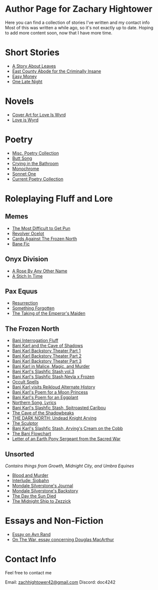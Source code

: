 # Author Page for Zachary Hightower

Here you can find a collection of stories I've written and my contact info
Most of this was written a while ago, so it's not exactly up to date. Hoping to add more content soon, now that I have more time.  


# Short Stories
- [A Story About Leaves](https://docs.google.com/document/d/1cOzjH9ROxhCxuzy0jK1zSJit4RHDItZb/edit?usp=sharing&ouid=116028691624975450534&rtpof=true&sd=true)
- [East County Abode for the Criminally Insane](https://docs.google.com/document/d/1jErO1yCQMoxg5IFo8Mry0P0Mc0WGHD4A/edit?usp=sharing&ouid=116028691624975450534&rtpof=true&sd=true)
- [Easy Money](https://docs.google.com/document/d/19yh5lKTcVlgtHpgdd5tQ2KagtpXa2Ajn/edit?usp=sharing&ouid=116028691624975450534&rtpof=true&sd=true)
- [One Late Night](https://docs.google.com/document/d/1xikYpGaaXFUP6BQcKNIJsdSj4c0mqdSZ/edit?usp=sharing&ouid=116028691624975450534&rtpof=true&sd=true)
# Novels
- [Cover Art for Love Is Wyrd](https://drive.google.com/file/d/1uH8YAanV2DAt6KPDh0_8Jga9Ol2AXyT2/view?usp=sharing)
- [Love is Wyrd](https://docs.google.com/document/d/1sejzW0F3SsB_NEqfibtPFbwxMyPJtWRJ/edit?usp=sharing&ouid=116028691624975450534&rtpof=true&sd=true)
# Poetry
- [Misc. Poetry Collection](https://docs.google.com/document/d/1X5W5qqP3_uXCHZpq2V3TPySkXeUGIlGV/edit?usp=sharing&ouid=116028691624975450534&rtpof=true&sd=true)
- [Butt Song](https://docs.google.com/document/d/1HUDTeJaz9ngibrHZxxWU2_3WFBSAfzCC/edit?usp=sharing&ouid=116028691624975450534&rtpof=true&sd=true)
- [Crying in the Bathroom](https://drive.google.com/file/d/16DPWgEzpnOxY6qVdAff43MNkAxb42qJk/view?usp=sharing)
- [Monochrome](https://drive.google.com/file/d/1YaYkUncRUHNp70GiT6DIHXgZMzCSyNhN/view?usp=sharing)
- [Sonnet One](https://drive.google.com/file/d/1P9WR93nIT8N5hIj5S9VFWfOjdhaeAooc/view?usp=sharing)
- [Current Poetry Collection](https://docs.google.com/document/d/1raUSPHJYMEyF_mVEOF1TsdyUqjEAxPMQQODmVgL6WbM/edit?usp=sharing)
# Roleplaying Fluff and Lore
## Memes
- [The Most Difficult to Get Pun](https://docs.google.com/document/d/1UkQogPPbumh3RoVSOTSJ-W-VdI8ZYlf2/edit?usp=sharing&ouid=116028691624975450534&rtpof=true&sd=true)
- [Revolver Ocelot](https://docs.google.com/document/d/1gdMqw3U_pCXH7jatdSvKCtcDXukPJRlQ/edit?usp=sharing&ouid=116028691624975450534&rtpof=true&sd=true)
- [Cards Against The Frozen North](https://docs.google.com/document/d/1oxGCbrppf6zX44t9-XeYxf-GvvSimis3/edit?usp=sharing&ouid=116028691624975450534&rtpof=true&sd=true)
- [Bane Fic](https://docs.google.com/document/d/1c6gdndyiWFf7kUpNPwpt_iz-Gos6yEVZ/edit?usp=sharing&ouid=116028691624975450534&rtpof=true&sd=true)
## Onyx Division
- [A Rose By Any Other Name](https://docs.google.com/document/d/1auZPn4TYamDgoTjHSKOXpEBbP6L-ANvT/edit?usp=sharing&ouid=116028691624975450534&rtpof=true&sd=true)
- [A Stich In Time](https://drive.google.com/file/d/1eyHSur33IQoCkUaWi1seCm8E7KAgjFgc/view?usp=sharing)
## Pax Equus
- [Resurrection](https://drive.google.com/file/d/1TGB5-7M0RC43D6bYZ7d3yeRZUsDq2Qj4/view?usp=sharing)
- [Something Forgotten](https://drive.google.com/file/d/1PchEp5W6DtIKIbh1DpZgg_jvY-zxIlYg/view?usp=sharing)
- [The Taking of the Emperor's Maiden](https://docs.google.com/document/d/13WKlfdutpRWYjPGLohrrA2vQ-iYIpJkgPJ9jP0c0_MM/edit?usp=sharing)
## The Frozen North
- [Bani Interrogation Fluff](https://docs.google.com/document/d/1Pcpt5SSHXO2bb4IoJhQ3-Vmi_u-W0LN9/edit?usp=sharing&ouid=116028691624975450534&rtpof=true&sd=true)
- [Bani Karl and the Cave of Shadows](https://docs.google.com/document/d/1RspDtUFBaOa3KuY54hNS1HZgR-Lyhcae/edit?usp=sharing&ouid=116028691624975450534&rtpof=true&sd=true)
- [Bani Karl Backstory Theater Part 1](https://docs.google.com/document/d/1bIjEKf059-T6kRyCcwG_y_IcFYEdF_CdT9F9Q6uNt18/edit?usp=sharing)
- [Bani Karl Backstory Theater Part 2](https://docs.google.com/document/d/1W71PXWamTh2a3rCFxKhkd0Xsfd5djafXIwj-XbtLNck/edit?usp=sharing)
- [Bani Karl Backstory Theater Part 3](https://docs.google.com/document/d/1SsCDByFuTmTTyVManJeTVdqmDQrCst5N/edit?usp=sharing&ouid=116028691624975450534&rtpof=true&sd=true)
- [Bani Karl in Malice, Magic, and Murder](https://docs.google.com/document/d/1R4gs3FdG7tmy3bZNoDZG3PmKOhdKlwe4/edit?usp=sharing&ouid=116028691624975450534&rtpof=true&sd=true)
- [Bani Karl's Slashfic Stash vol.3](https://docs.google.com/document/d/1zHTI4odDesnLYsNAWdOWZNaCwnh0TbKs/edit?usp=sharing&ouid=116028691624975450534&rtpof=true&sd=true)
- [Bani Karl's Slashfic Stash Neyla x Frozen](https://docs.google.com/document/d/1KSJH0tlz60L-XHzpv6tNEvH_0PspNrF2/edit?usp=sharing&ouid=116028691624975450534&rtpof=true&sd=true)
- [Occult Spells](https://docs.google.com/document/d/1DqmNNCb5pX7YU7Haxw1tk2MA2b4ZPdSM/edit?usp=sharing&ouid=116028691624975450534&rtpof=true&sd=true)
- [Bani Karl visits Reikloud Alternate History](https://docs.google.com/document/d/1ktYMOoe6ebistVn1Fg4GjFOtggENazvn/edit?usp=sharing&ouid=116028691624975450534&rtpof=true&sd=true)
- [Bani Karl's Poem for a Moon Princess](https://docs.google.com/document/d/1p0D6vxcUwZLFomWoSeL1WSg-_DuNcDny/edit?usp=sharing&ouid=116028691624975450534&rtpof=true&sd=true)
- [Bani Karl's Poem for an Eggplant](https://docs.google.com/document/d/1ERTIOvNosI5TR0zvqOagPWcBHUB2OMVD/edit?usp=sharing&ouid=116028691624975450534&rtpof=true&sd=true)
- [Northern Song, Lyrics](https://drive.google.com/file/d/1fUla-zsC9QVo_d5cNwOZXI2aRaYb9IMX/view?usp=sharing)
- [Bani Karl's Slashfic Stash, Spitroasted Caribou](https://docs.google.com/document/d/1RBPOv6fgVH9Ap68E5jInMaM8lbA6RS5P/edit?usp=sharing&ouid=116028691624975450534&rtpof=true&sd=true)
- [The Cave of the Shadowbeaks](https://docs.google.com/document/d/1bZY1KMeYxhE2-7wwaE94uTUpc8kG_TOx/edit?usp=sharing&ouid=116028691624975450534&rtpof=true&sd=true)
- [THE DARK NORTH: Undead Knight Arving](https://docs.google.com/document/d/1Ije9VVJV82YhHhV9iBm5S8Qh68HrQEjd/edit?usp=sharing&ouid=116028691624975450534&rtpof=true&sd=true)
- [The Sculptor](https://docs.google.com/document/d/1_U6vGdxL62bBT6GdUW_Rcez5kHW51Z6e/edit?usp=sharing&ouid=116028691624975450534&rtpof=true&sd=true)
- [Bani Karl's Slashfic Stash, Arving's Cream on the Cobb](https://docs.google.com/document/d/1KEpXQWz5PtmWXKWsIAuV_Pdl9paxREQ4/edit?usp=sharing&ouid=116028691624975450534&rtpof=true&sd=true)
- [The Bani Flowchart](https://drive.google.com/file/d/0B53pHPkLelLhcHN3T2xFdkVidG8/view?usp=sharing&resourcekey=0-a-iCojXN-KAihxGNdRA_sw)
- [Letter of an Earth Pony Sergeant from the Sacred War](https://docs.google.com/document/d/19HeTx_AFJWdNTjHFzr_r4FROFVjQiToE1f74cTnoc1s/edit?usp=sharing)
## Unsorted 
*Contains things from Growth, Midnight City, and Umbra Equines*
- [Blood and Murder](https://drive.google.com/file/d/1y3WmplBbQhuCZcqti_fBWMvk19Kk2qvj/view?usp=sharing)
- [Interlude: Siobahn](https://docs.google.com/document/d/1NRWH02pVtrmkXHdhreeS6tqI-SmGiDqP/edit?usp=sharing&ouid=116028691624975450534&rtpof=true&sd=true)
- [Mondale Silverstone's Journal](https://docs.google.com/document/d/11IWIkrin7xJjCb71DrgLPrpu06GTUg0l/edit?usp=sharing&ouid=116028691624975450534&rtpof=true&sd=true)
- [Mondale Silverstone's Backstory](https://docs.google.com/document/d/1nyP9f5xk1VM_bIpvXu12ZaHXL6TgnEkL/edit?usp=sharing&ouid=116028691624975450534&rtpof=true&sd=true)
- [The Day the Sun Died](https://drive.google.com/file/d/11aL-SV0IZjQJcCPL8z8q44odFj4voK1t/view?usp=sharing)
- [The Midnight Ship to Zezzick](https://docs.google.com/document/d/1ZHETLcYIsP1NZesMXRatxzDjOiQCu_Tp/edit?usp=sharing&ouid=116028691624975450534&rtpof=true&sd=true)


# Essays and Non-Fiction
- [Essay on Ayn Rand](https://docs.google.com/document/d/1KYOo_5MWXVA1MdpCdgYSjU3DjpAzCPEG/edit?usp=sharing&ouid=116028691624975450534&rtpof=true&sd=true)
- [On The War, essay concerning Douglas MacArthur](https://drive.google.com/file/d/1F1g3_-dm_IxYf0rtDY5i1ICrLQjEHpy8/view?usp=sharing)









# Contact Info
Feel free to contact me

Email: zachhightower42@gmail.com
Discord: doc4242